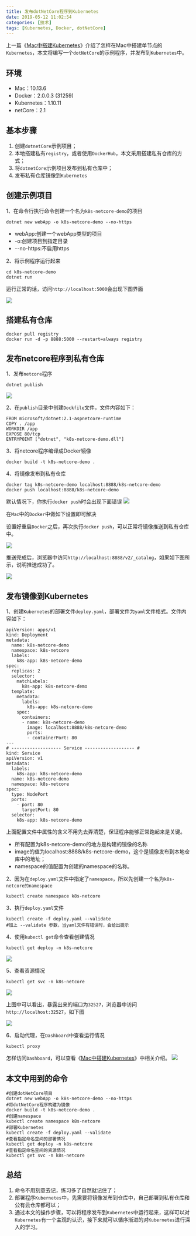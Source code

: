 ```yaml
---
title: 发布dotNetCore程序到Kubernetes
date: 2019-05-12 11:02:54
categories: [技术]
tags: [Kubernetes, Docker, dotNetCore]
---
```


上一篇《[Mac中搭建Kubernetes](http://fwhyy.com/2019/05/building-kubernetes-in-mac/)》介绍了怎样在Mac中搭建单节点的`Kubernetes`，本文将编写一个`dotNetCore`的示例程序，并发布到`Kubernetes`中。

<!--more-->

## 环境
* Mac：10.13.6
* Docker：2.0.0.3 (31259)
* Kubernetes：1.10.11
* netCore：2.1

## 基本步骤

1. 创建`dotnetCore`示例项目；
2. 本地搭建私有`registry`，或者使用`DockerHub`，本文采用搭建私有仓库的方式；
3. 将`dotnetCore`示例项目发布到私有仓库中；
4. 发布私有仓库镜像到`Kubernetes`

## 创建示例项目

1、在命令行执行命令创建一个名为`k8s-netcore-demo`的项目

```
dotnet new webApp -o k8s-netcore-demo --no-https
```

* webApp:创建一个webApp类型的项目
* -o:创建项目到指定目录
* --no-https:不启用https

2、将示例程序运行起来

```
cd k8s-netcore-demo
dotnet run
```

运行正常的话，访问`http://localhost:5000`会出现下图界面

![](https://cdn.jsdelivr.net/gh/oec2003/hblog-images/img/202201301608586.jpg)

## 搭建私有仓库

```
docker pull registry
docker run -d -p 8888:5000 --restart=always registry
```

## 发布netcore程序到私有仓库

1、发布`netcore`程序

```
dotnet publish
```
![](https://cdn.jsdelivr.net/gh/oec2003/hblog-images/img/202201301608232.jpg)

2、在`publish`目录中创建`Dockfile`文件，文件内容如下：

```
FROM microsoft/dotnet:2.1-aspnetcore-runtime
COPY . /app
WORKDIR /app
EXPOSE 80/tcp
ENTRYPOINT ["dotnet", "k8s-netcore-demo.dll"]
```

3、将netcore程序编译成Docker镜像

```
docker build -t k8s-netcore-demo .
```

4、将镜像发布到私有仓库

```
docker tag k8s-netcore-demo localhost:8888/k8s-netcore-demo
docker push localhost:8888/k8s-netcore-demo
```

默认情况下，你执行`docker push`时会出现下面错误
![](https://cdn.jsdelivr.net/gh/oec2003/hblog-images/img/202201301609307.jpg)

在`Mac`中的`Docker`中做如下设置即可解决



设置好重启`Docker`之后，再次执行`docker push`，可以正常将镜像推送到私有仓库中。

![](https://cdn.jsdelivr.net/gh/oec2003/hblog-images/img/202201301610179.jpg)

推送完成后，浏览器中访问`http://localhost:8888/v2/_catalog`，如果如下图所示，说明推送成功了。

![](https://cdn.jsdelivr.net/gh/oec2003/hblog-images/img/202201301610522.jpg)

## 发布镜像到Kubernetes

1、创建`Kubernetes`的部署文件`deploy.yaml`，部署文件为`yaml`文件格式。文件内容如下：

```
apiVersion: apps/v1
kind: Deployment
metadata:
  name: k8s-netcore-demo
  namespace: k8s-netcore
  labels:
    k8s-app: k8s-netcore-demo
spec:
  replicas: 2
  selector:
    matchLabels:
      k8s-app: k8s-netcore-demo
  template:
    metadata:
      labels:
        k8s-app: k8s-netcore-demo
    spec:
      containers:
      - name: k8s-netcore-demo
        image: localhost:8888/k8s-netcore-demo
        ports:
        - containerPort: 80  
---
# ------------------- Service ------------------- #
kind: Service
apiVersion: v1
metadata:
  labels:
    k8s-app: k8s-netcore-demo
  name: k8s-netcore-demo
  namespace: k8s-netcore
spec:
  type: NodePort
  ports:
    - port: 80
      targetPort: 80
  selector:
    k8s-app: k8s-netcore-demo
```

上面配置文件中属性的含义不用先去弄清楚，保证程序能够正常跑起来是关键。

* 所有配置为k8s-netcore-demo的地方是构建的镜像的名称
* image的值为localhost:8888/k8s-netcore-demo，这个是镜像发布到本地仓库中的地址；
* namespace的值配置为创建的namespace的名称。

2、因为在`deploy.yaml`文件中指定了`namespace`，所以先创建一个名为`k8s-netcore的namespace`

```
kubectl create namespace k8s-netcore
```

3、执行`deploy.yaml`文件

```
kubectl create -f deploy.yaml --validate
#加上 --validate 参数，当yaml文件有错误时，会给出提示
```

4、使用`kubectl get`命令查看创建情况

```
kubectl get deploy -n k8s-netcore
```
![](https://cdn.jsdelivr.net/gh/oec2003/hblog-images/img/202201301610056.jpg)

5、查看资源情况

```
kubectl get svc -n k8s-netcore
```
![](https://cdn.jsdelivr.net/gh/oec2003/hblog-images/img/202201301611237.jpg)

上图中可以看出，暴露出来的端口为`32527`，浏览器中访问`http://localhost:32527`，如下图

![](https://cdn.jsdelivr.net/gh/oec2003/hblog-images/img/202201301611820.jpg)

6、启动代理，在`Dashboard`中查看运行情况

```
kubectl proxy
```
怎样访问`Dashboard`，可以查看《[Mac中搭建Kubernetes](http://fwhyy.com/2019/05/building-kubernetes-in-mac/)》中相关介绍。
![](https://cdn.jsdelivr.net/gh/oec2003/hblog-images/img/202201301612649.jpg)


## 本文中用到的命令

```
#创建dotNetCore项目
dotnet new webApp -o k8s-netcore-demo --no-https
#将dotNetCore程序构建为镜像
docker build -t k8s-netcore-demo .
#创建namespace
kubectl create namespace k8s-netcore
#部署Kubernetes
kubectl create -f deploy.yaml --validate
#查看指定命名空间的部署情况
kubectl get deploy -n k8s-netcore
#查看指定命名空间的资源情况
kubectl get svc -n k8s-netcore
```

## 总结

1. 命令不用刻意去记，练习多了自然就记住了；
2. 部署程序`Kubernetes`中，先需要将镜像发布到仓库中，自己部署到私有仓库和公有云仓库都可以；
3. 通过本文的操作步骤，可以将程序发布到`Kubernetes`中运行起来，这样可以对`Kubernetes`有一个主观的认识，接下来就可以循序渐进的对`Kubernetes`进行深入的学习。


